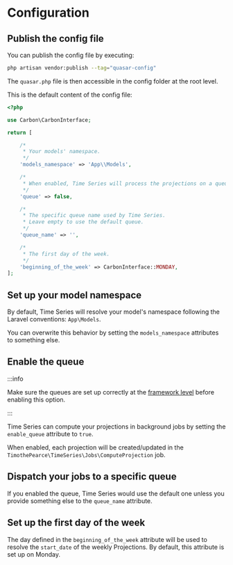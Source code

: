 # Configuration

## Publish the config file

You can publish the config file by executing:

```bash
php artisan vendor:publish --tag="quasar-config"
```

The `quasar.php` file is then accessible in the config folder at the root level.

This is the default content of the config file:

```php
<?php

use Carbon\CarbonInterface;

return [

    /*
     * Your models' namespace.
     */
    'models_namespace' => 'App\\Models',

    /*
     * When enabled, Time Series will process the projections on a queue.
     */
    'queue' => false,

    /*
     * The specific queue name used by Time Series.
     * Leave empty to use the default queue.
     */
    'queue_name' => '',

    /*
     * The first day of the week.
     */
    'beginning_of_the_week' => CarbonInterface::MONDAY,
];
```

## Set up your model namespace

By default, Time Series will resolve your model's namespace following the Laravel conventions: `App\Models`.

You can overwrite this behavior by setting the `models_namespace` attributes to something else.

## Enable the queue

:::info

Make sure the queues are set up correctly at the [framework level](https://laravel.com/docs/8.x/queues#running-the-queue-worker) before enabling this option.

:::

Time Series can compute your projections in background jobs by setting the `enable_queue` attribute to `true`.

When enabled, each projection will be created/updated in the `TimothePearce\TimeSeries\Jobs\ComputeProjection` job.

## Dispatch your jobs to a specific queue

If you enabled the queue, Time Series would use the default one unless you provide something else to the `queue_name` attribute.

## Set up the first day of the week

The day defined in the `beginning_of_the_week` attribute will be used to resolve the `start_date` of the weekly Projections.  By default, this attribute is set up on Monday.